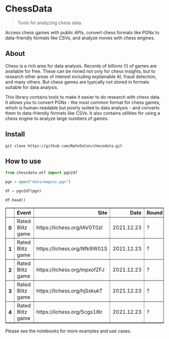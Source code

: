# ChessData
> Tools for analyzing chess data.


Access chess games with public APIs, convert chess formats like PGNs to data-friendly formats like CSVs, and analyze moves with chess engines.

## About

Chess is a rich area for data analysis. Records of billions (!) of games are available for free. These can be mined not only for chess insights, but to research other areas of interest including explainable AI, fraud detection, and many others. But chess games are typically not stored in formats suitable for data analysis.

This library contains tools to make it easier to do research with chess data. It allows you to convert PGNs - the most common format for chess games, which is human-readable but poorly suited to data analysis - and converts them to data-friendly formats like CSVs. It also contains utilities for using a chess engine to analyze large numbers of games.

## Install

`git clone https://github.com/NateSolon/chessdata.git`

## How to use

```python
from chessdata.etf import pgn2df
```

```python
pgn = open("data/magnus.pgn")
```

```python
df = pgn2df(pgn)
```

```python
df.head()
```




<div>
<style scoped>
    .dataframe tbody tr th:only-of-type {
        vertical-align: middle;
    }

    .dataframe tbody tr th {
        vertical-align: top;
    }

    .dataframe thead th {
        text-align: right;
    }
</style>
<table border="1" class="dataframe">
  <thead>
    <tr style="text-align: right;">
      <th></th>
      <th>Event</th>
      <th>Site</th>
      <th>Date</th>
      <th>Round</th>
      <th>White</th>
      <th>Black</th>
      <th>Result</th>
      <th>BlackElo</th>
      <th>BlackRatingDiff</th>
      <th>BlackTitle</th>
      <th>ECO</th>
      <th>Termination</th>
      <th>TimeControl</th>
      <th>UTCDate</th>
      <th>UTCTime</th>
      <th>Variant</th>
      <th>WhiteElo</th>
      <th>WhiteRatingDiff</th>
      <th>WhiteTitle</th>
    </tr>
  </thead>
  <tbody>
    <tr>
      <th>0</th>
      <td>Rated Blitz game</td>
      <td>https://lichess.org/lAV0T0zl</td>
      <td>2021.12.23</td>
      <td>?</td>
      <td>DrNykterstein</td>
      <td>may6enexttime</td>
      <td>1-0</td>
      <td>2974</td>
      <td>-2</td>
      <td>GM</td>
      <td>B20</td>
      <td>Normal</td>
      <td>180+0</td>
      <td>2021.12.23</td>
      <td>23:28:07</td>
      <td>Standard</td>
      <td>3212</td>
      <td>+2</td>
      <td>GM</td>
    </tr>
    <tr>
      <th>1</th>
      <td>Rated Blitz game</td>
      <td>https://lichess.org/Nfk9W01S</td>
      <td>2021.12.23</td>
      <td>?</td>
      <td>may6enexttime</td>
      <td>DrNykterstein</td>
      <td>0-1</td>
      <td>3209</td>
      <td>+3</td>
      <td>GM</td>
      <td>E48</td>
      <td>Time forfeit</td>
      <td>180+0</td>
      <td>2021.12.23</td>
      <td>23:21:54</td>
      <td>Standard</td>
      <td>2977</td>
      <td>-3</td>
      <td>GM</td>
    </tr>
    <tr>
      <th>2</th>
      <td>Rated Blitz game</td>
      <td>https://lichess.org/mpxofZFJ</td>
      <td>2021.12.23</td>
      <td>?</td>
      <td>DrNykterstein</td>
      <td>may6enexttime</td>
      <td>1-0</td>
      <td>2979</td>
      <td>-2</td>
      <td>GM</td>
      <td>B20</td>
      <td>Time forfeit</td>
      <td>180+0</td>
      <td>2021.12.23</td>
      <td>23:15:48</td>
      <td>Standard</td>
      <td>3207</td>
      <td>+2</td>
      <td>GM</td>
    </tr>
    <tr>
      <th>3</th>
      <td>Rated Blitz game</td>
      <td>https://lichess.org/hjSxkukT</td>
      <td>2021.12.23</td>
      <td>?</td>
      <td>may6enexttime</td>
      <td>DrNykterstein</td>
      <td>0-1</td>
      <td>3204</td>
      <td>+3</td>
      <td>GM</td>
      <td>E48</td>
      <td>Normal</td>
      <td>180+0</td>
      <td>2021.12.23</td>
      <td>23:10:43</td>
      <td>Standard</td>
      <td>2982</td>
      <td>-3</td>
      <td>GM</td>
    </tr>
    <tr>
      <th>4</th>
      <td>Rated Blitz game</td>
      <td>https://lichess.org/5cgs1l6r</td>
      <td>2021.12.23</td>
      <td>?</td>
      <td>DrNykterstein</td>
      <td>may6enexttime</td>
      <td>1-0</td>
      <td>2984</td>
      <td>-2</td>
      <td>GM</td>
      <td>B20</td>
      <td>Normal</td>
      <td>180+0</td>
      <td>2021.12.23</td>
      <td>23:07:55</td>
      <td>Standard</td>
      <td>3202</td>
      <td>+2</td>
      <td>GM</td>
    </tr>
  </tbody>
</table>
</div>



Please see the notebooks for more examples and use cases.
